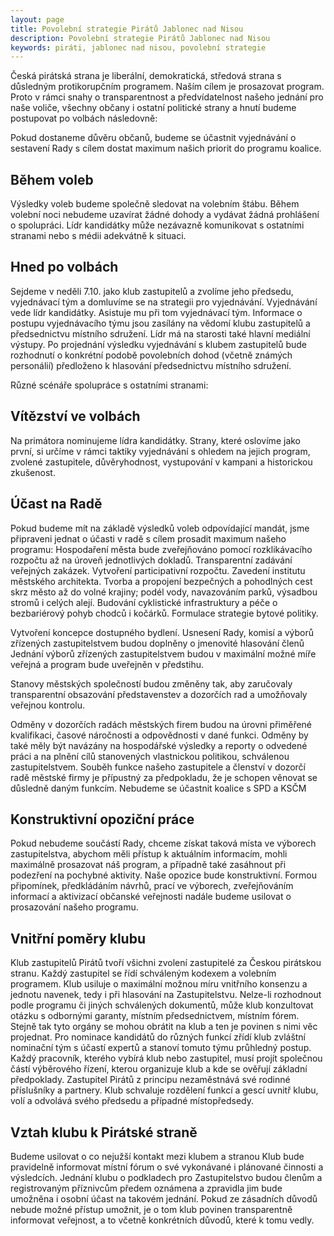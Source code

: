 ```yaml
---
layout: page
title: Povolební strategie Pirátů Jablonec nad Nisou
description: Povolební strategie Pirátů Jablonec nad Nisou
keywords: piráti, jablonec nad nisou, povolební strategie
---
```

Česká pirátská strana je liberální, demokratická, středová strana s důsledným protikorupčním programem. Naším cílem je prosazovat program. Proto v rámci snahy o transparentnost a předvídatelnost našeho jednání pro naše voliče, všechny občany i ostatní politické strany a hnutí budeme postupovat po volbách následovně:

Pokud dostaneme důvěru občanů, budeme se účastnit vyjednávání o sestavení Rady s cílem dostat maximum našich priorit do programu koalice. 

## Během voleb 
Výsledky voleb budeme společně sledovat na volebním štábu. 
Během volební noci nebudeme uzavírat žádné dohody a vydávat žádná prohlášení o spolupráci. Lídr kandidátky může nezávazně komunikovat s ostatními stranami nebo s médii adekvátně k situaci.

## Hned po volbách 
Sejdeme v neděli 7.10. jako klub zastupitelů a zvolíme jeho předsedu, vyjednávací tým a domluvíme se na strategii pro vyjednávání.
Vyjednávání vede lídr kandidátky. Asistuje mu při tom vyjednávací tým. Informace o postupu vyjednávacího týmu jsou zasílány na vědomí klubu zastupitelů a předsednictvu místního sdružení. Lídr má na starosti také hlavní mediální výstupy.
Po projednání výsledku vyjednávání s klubem zastupitelů bude rozhodnutí o konkrétní podobě povolebních dohod (včetně známých personálií) předloženo k hlasování předsednictvu místního sdružení.  

Různé scénáře spolupráce s ostatními stranami:

## Vítězství ve volbách
Na primátora nominujeme lídra kandidátky. Strany, které oslovíme jako první, si určíme v rámci taktiky vyjednávání s ohledem na jejich program, zvolené zastupitele, důvěryhodnost, vystupování v kampani a historickou zkušenost. 

## Účast na Radě  
Pokud budeme mít na základě výsledků voleb odpovídající mandát, jsme připraveni jednat o účasti v radě s cílem prosadit maximum našeho programu:
Hospodaření města bude zveřejňováno pomocí rozklikávacího rozpočtu až na úroveň jednotlivých dokladů.
Transparentní zadávání veřejných zakázek.
Vytvoření participativní rozpočtu. 
Zavedení institutu městského architekta.
Tvorba a propojení bezpečných a pohodlných cest skrz město až do volné krajiny; podél vody, navazováním parků, výsadbou stromů i celých alejí.
Budování cyklistické infrastruktury a péče o bezbariérový pohyb chodců i kočárků.
Formulace strategie bytové politiky.

Vytvoření koncepce dostupného bydlení.
Usnesení Rady, komisí a výborů zřízených zastupitelstvem budou doplněny o jmenovité hlasování členů
Jednání výborů zřízených zastupitelstvem budou v maximální možné míře veřejná a program bude uveřejněn v předstihu.

Stanovy městských společností budou změněny tak, aby zaručovaly transparentní obsazování představenstev a dozorčích rad a umožňovaly veřejnou kontrolu.

Odměny v dozorčích radách městských firem budou na úrovni přiměřené kvalifikaci, časové náročnosti a odpovědnosti v dané funkci. Odměny by také měly být navázány na hospodářské výsledky a reporty o odvedené práci a na plnění cílů stanovených vlastnickou politikou, schválenou zastupitelstvem.
Souběh funkce našeho zastupitele a členství v dozorčí radě městské firmy je přípustný za předpokladu, že je schopen věnovat se důsledně daným funkcím.
Nebudeme se účastnit koalice s SPD a KSČM

## Konstruktivní opoziční práce 
Pokud nebudeme součástí Rady, chceme získat taková místa ve výborech zastupitelstva, abychom měli přístup k aktuálním informacím, mohli maximálně prosazovat náš program, a případně také zasáhnout při podezření na pochybné aktivity. Naše opozice bude konstruktivní. Formou připomínek, předkládáním návrhů, prací ve výborech, zveřejňováním informací a aktivizací občanské veřejnosti nadále budeme usilovat o prosazování našeho programu.

## Vnitřní poměry klubu
Klub zastupitelů Pirátů tvoří všichni zvolení zastupitelé za Českou pirátskou stranu. Každý zastupitel se řídí schváleným kodexem a volebním programem. Klub usiluje o maximální možnou míru vnitřního konsenzu a jednotu navenek, tedy i při hlasování na Zastupitelstvu.
Nelze-li rozhodnout podle programu či jiných schválených dokumentů, může klub konzultovat otázku s odbornými garanty, místním předsednictvem, místním fórem. Stejně tak tyto orgány se mohou obrátit na klub a ten je povinen s nimi věc projednat.
Pro nominace kandidátů do různých funkcí zřídí klub zvláštní nominační tým s účastí expertů a stanoví tomuto týmu průhledný postup. Každý pracovník, kterého vybírá klub nebo zastupitel, musí projít společnou částí výběrového řízení, kterou organizuje klub a kde se ověřují základní předpoklady. 
Zastupitel Pirátů z principu nezaměstnává své rodinné příslušníky a partnery.
Klub schvaluje rozdělení funkcí a gescí uvnitř klubu, volí a odvolává svého předsedu a případné místopředsedy.

## Vztah klubu k Pirátské straně
Budeme usilovat o co nejužší kontakt mezi klubem a stranou
Klub bude pravidelně informovat místní fórum o své vykonávané i plánované činnosti a výsledcích.
Jednání klubu o podkladech pro Zastupitelstvo budou členům a registrovaným příznivcům předem oznámena a zpravidla jim bude umožněna i osobní účast na takovém jednání. Pokud ze zásadních důvodů nebude možné přístup umožnit, je o tom klub povinen transparentně informovat veřejnost, a to včetně konkrétních důvodů, které k tomu vedly.
